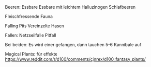 
Beeren:
Essbare
Essbare mit leichtem Halluzinogen
Schlafbeeren

Fleischfressende Fauna

Falling Pits
Vereinzelte Hasen

Fallen:
Netzseilfalle
Pitfall

Bei beiden: Es wird einer gefangen, dann tauchen 5-6 Kannibale auf


Magical Plants: für effekte
https://www.reddit.com/r/d100/comments/cjnrex/d100_fantasy_plants/